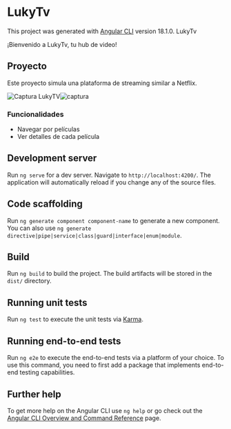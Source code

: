 # LukyTv

This project was generated with [Angular CLI](https://github.com/angular/angular-cli) version 18.1.0.
LukyTv

¡Bienvenido a LukyTv, tu hub de video!

## Proyecto

Este proyecto simula una plataforma de streaming similar a Netflix.

![Captura LukyTV](assets/images/Captura.jpg)![captura](https://github.com/user-attachments/assets/6cc2d89e-5130-4dc0-9a1d-936313fdb8f0)




### Funcionalidades

- Navegar por películas
- Ver detalles de cada película

## Development server

Run `ng serve` for a dev server. Navigate to `http://localhost:4200/`. The application will automatically reload if you change any of the source files.

## Code scaffolding

Run `ng generate component component-name` to generate a new component. You can also use `ng generate directive|pipe|service|class|guard|interface|enum|module`.

## Build

Run `ng build` to build the project. The build artifacts will be stored in the `dist/` directory.

## Running unit tests

Run `ng test` to execute the unit tests via [Karma](https://karma-runner.github.io).

## Running end-to-end tests

Run `ng e2e` to execute the end-to-end tests via a platform of your choice. To use this command, you need to first add a package that implements end-to-end testing capabilities.

## Further help

To get more help on the Angular CLI use `ng help` or go check out the [Angular CLI Overview and Command Reference](https://angular.dev/tools/cli) page.

